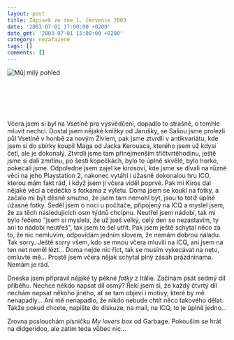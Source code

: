 ```yaml
---
layout: post
title: Zápisek ze dne 1. července 2003
date: '2003-07-01 17:00:00 +0200'
date_gmt: '2003-07-01 15:00:00 +0200'
category: nezařazené
tags: []
comments: []
---
```

<div  style="height:103px">  <img src="%base_url%/assets/old-images/oci.jpg" alt="Můj milý pohled"></div>
<p>Včera  jsem si byl na Vsetíně pro vysvědčení, dopadlo to strašně, o tomhle mluvit nechci.  Dostal jsem nějaké knížky od Jarušky, se Sašou jsme prolezli půl Vsetíně v honbě  za novým Živlem, pak jsme ztvrdli v antikvariátu, kde jsem si do sbírky koupil Maga od  Jacka Kerouaca, kterého jsem už kdysi četl, ale je dokonalý. Ztvrdli jsme tam  přinejmenším třičtvrtěhodinu, ještě jsme si dali zmrlinu, po šesti kopečkách,  bylo to úplně skvělé, bylo horko, pokecali jsme. Odpoledne jsem zajel ke kirosovi, kde  jsme se dívali na různé věci na jeho Playstation 2, nakonec vytáhl i úžasně  dokonalou hru ICO, kterou mám fakt rád, i když jsem ji včera viděl poprvé. Pak mi  Kiros dal nějaké věci a cédéčko s fotkama z výletu. Doma jsem se koukl na fotky, a  začalo mi být děsně smutno, že jsem tam nemohl být, jsou to totiž úplně úžasné  fotky. Seděl jsem o noci u počítače, připojený na ICQ a myslel jsem, že za těch  následujících osm týdnů chcípnu. Neutřel jsem nádobí, tak mi bylo řečeno  &quot;jsem si myslela, že už jseš velký, celý den se nezastavím, ty ani to nádobí  neutřeš&quot;, tak jsem to šel utřít. Pak jsem ještě schytal něco za to, že nic  nemluvím, odpovídám jedním slovem, že nemám dobrou náladu. Tak sorry. Ještě sorry  všem, kdo se mnou včera mluvili na ICQ, ani jsem na ten net neměl lézt... Doma nejde  nic říct, tak se musím vykecávat na netu, omluvte mě... Prostě jsem včera nějak  schytal plný zásah prázdninama. Nemám je rád.</p>
<p>Dneska jsem připravil nějaké ty pěkné <i title="tady býval odkaz na soubor 'fotky_it.htm'">fotky</i> z  Itálie. Začínám psát sedmý díl příběhu. Nechce někdo napsat díl osmý? Řekl  jsem si, že každý čtvrtý díl nechám napsat někoho jiného, ať se tam objeví i  motivy, které by mě nenapadly... Ani mě nenapadlo, že nikdo nebude chtít něco  takového dělat. Takže pokud chcete, napište do diskuze, na mail, na ICQ, to je úplně  jedno...</p>
<p>Zrovna poslouchám písničku <i title="tady býval odkaz na soubor 'box.htm'">My lovers box</i> od Garbage.  Pokouším se hrát na didgeridoo, ale zatím teda vůbec nic...</p>
